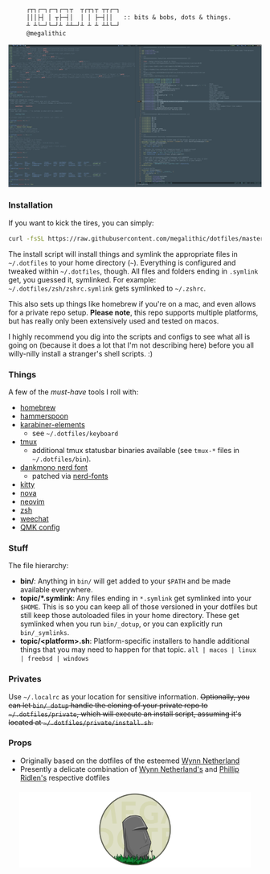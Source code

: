 ```

     ┌┬┐┌─┐┌─┐┌─┐┬  ┬┌┬┐┬ ┬┬┌─┐
     │││├┤ │ ┬├─┤│  │ │ ├─┤││   :: bits & bobs, dots & things.
     ┴ ┴└─┘└─┘┴ ┴┴─┘┴ ┴ ┴ ┴┴└─┘
     @megalithic

```

<p align="center">
  <img src="screenshot.png" alt="screenshot" />
</p>

### Installation

If you want to kick the tires, you can simply:

```sh
curl -fsSL https://raw.githubusercontent.com/megalithic/dotfiles/master/bin/_dotup | /usr/bin/env zsh
```

The install script will install things and symlink the appropriate files in
`~/.dotfiles` to your home directory (`~`). Everything is configured and tweaked
within `~/.dotfiles`, though. All files and folders ending in `.symlink` get,
you guessed it, symlinked. For example: `~/.dotfiles/zsh/zshrc.symlink` gets
symlinked to `~/.zshrc`.

This also sets up things like homebrew if you're on a mac, and even allows for a
private repo setup. **Please note**, this repo supports multiple platforms, but
has really only been extensively used and tested on macos.

I highly recommend you dig into the scripts and configs to see what all
is going on (because it does a lot that I'm not describing here) before you
all willy-nilly install a stranger's shell scripts. :)

### Things

A few of the _must-have_ tools I roll with:

- [homebrew](https://brew.sh/)
- [hammerspoon](http://www.hammerspoon.org/)
- [karabiner-elements](https://github.com/tekezo/Karabiner-Elements)
  - see `~/.dotfiles/keyboard`
- [tmux](https://github.com/tmux/tmux/wiki)
  - additional tmux statusbar binaries available (see `tmux-*` files in
    `~/.dotfiles/bin`).
- [dankmono nerd font](https://dank.sh)
  - patched via [nerd-fonts](https://github.com/ryanoasis/nerd-fonts#font-patcher)
- [kitty](https://github.com/kovidgoyal/kitty)
- [nova](https://github.com/trevordmiller/nova-colors)
- [neovim](https://neovim.io/)
- [zsh](https://www.zsh.org/)
- [weechat](https://www.weechat.org/)
- [QMK config](https://github.com/megalithic/qmk_firmware/tree/master/keyboards/dz60/keymaps/megalithic)

### Stuff

The file hierarchy:

- **bin/**: Anything in `bin/` will get added to your `$PATH` and be made
  available everywhere.
- **topic/\*.symlink**: Any files ending in `*.symlink` get symlinked into
  your `$HOME`. This is so you can keep all of those versioned in your dotfiles
  but still keep those autoloaded files in your home directory. These get
  symlinked when you run `bin/_dotup`, or you can explicitly run `bin/_symlinks`.
- **topic/\<platform\>.sh**: Platform-specific installers to handle additional
  things that you may need to happen for that topic. `all | macos | linux | freebsd | windows`

### Privates

Use `~/.localrc` as your location for sensitive information. ~~Optionally, you
can let `bin/_dotup` handle the cloning of your private repo to
`~/.dotfiles/private`, which will execute an install script, assuming it's
located at `~/.dotfiles/private/install.sh`.~~

### Props

- Originally based on the dotfiles of the esteemed [Wynn Netherland](https://github.com/pengwynn/dotfiles)
- Presently a delicate combination of [Wynn Netherland's](https://github.com/pengwynn/dotfiles) and [Phillip Ridlen's](https://github.com/philtr/dotfiles) respective dotfiles

<p align="center" style="margin-top: 20px;">
  <img src="megadotfiles.png" alt="megadotfiles" height="150px"/>
</p>
